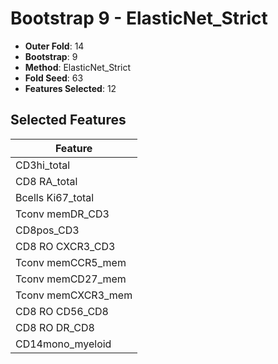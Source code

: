 # Bootstrap 9 - ElasticNet_Strict

- **Outer Fold**: 14
- **Bootstrap**: 9
- **Method**: ElasticNet_Strict
- **Fold Seed**: 63
- **Features Selected**: 12

## Selected Features

| Feature |
|---------|
| CD3hi_total |
| CD8 RA_total |
| Bcells Ki67_total |
| Tconv memDR_CD3 |
| CD8pos_CD3 |
| CD8 RO CXCR3_CD3 |
| Tconv memCCR5_mem |
| Tconv memCD27_mem |
| Tconv memCXCR3_mem |
| CD8 RO CD56_CD8 |
| CD8 RO DR_CD8 |
| CD14mono_myeloid |

